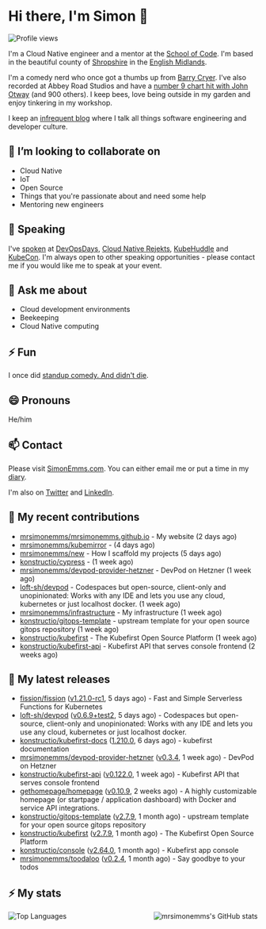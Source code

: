 # Hi there, I'm Simon 👋

![Profile views](https://komarev.com/ghpvc/?username=MrSimonEmms)

I'm a Cloud Native engineer and a mentor at the [School of Code](https://www.schoolofcode.co.uk).
I'm based in the beautiful county of [Shropshire](https://en.wikipedia.org/wiki/Shropshire)
in the [English Midlands](https://en.wikipedia.org/wiki/Midlands).

I'm a comedy nerd who once got a thumbs up from [Barry Cryer](https://en.wikipedia.org/wiki/Barry_Cryer).
I've also recorded at Abbey Road Studios and have a [number 9 chart hit with John
Otway](https://www.youtube.com/watch?v=3BwOyVIlupg&ab_channel=JohnOtway) (and 900
others). I keep bees, love being outside in my garden and enjoy tinkering in my
workshop.

I keep an [infrequent blog](https://www.simonemms.com/blog) where I talk all
things software engineering and developer culture.

## 👯 I’m looking to collaborate on

- Cloud Native
- IoT
- Open Source
- Things that you're passionate about and need some help
- Mentoring new engineers

## 🎤 Speaking

I've [spoken](https://www.simonemms.com/speaking) at [DevOpsDays](https://devopsdays.org/),
[Cloud Native Rejekts](https://cloud-native.rejekts.io/), [KubeHuddle](https://kubehuddle.com)
and [KubeCon](https://www.cncf.io/kubecon-cloudnativecon-events/). I'm always
open to other speaking opportunities - please contact me if you would like me to
speak at your event.

## 💬 Ask me about

- Cloud development environments
- Beekeeping
- Cloud Native computing

## ⚡ Fun

I once did [standup comedy. And didn't die](https://www.youtube.com/watch?v=iy1EvJXH2ks&ab_channel=SimonEmms).

## 😄 Pronouns

He/him

## 📫 Contact

Please visit [SimonEmms.com](https://www.simonemms.com). You can either email me
or put a time in my [diary](https://diary.simonemms.com).

I'm also on [Twitter](https://twitter/theshroppiebeek) and [LinkedIn](https://www.linkedin.com/in/simonemms).

## 👷 My recent contributions
- [mrsimonemms/mrsimonemms.github.io](https://github.com/mrsimonemms/mrsimonemms.github.io) - My website
  (2 days ago)
- [mrsimonemms/kubemirror](https://github.com/mrsimonemms/kubemirror) - 
  (4 days ago)
- [mrsimonemms/new](https://github.com/mrsimonemms/new) - How I scaffold my projects
  (5 days ago)
- [konstructio/cypress](https://github.com/konstructio/cypress) - 
  (1 week ago)
- [mrsimonemms/devpod-provider-hetzner](https://github.com/mrsimonemms/devpod-provider-hetzner) - DevPod on Hetzner
  (1 week ago)
- [loft-sh/devpod](https://github.com/loft-sh/devpod) - Codespaces but open-source, client-only and unopinionated: Works with any IDE and lets you use any cloud, kubernetes or just localhost docker.
  (1 week ago)
- [mrsimonemms/infrastructure](https://github.com/mrsimonemms/infrastructure) - My infrastructure
  (1 week ago)
- [konstructio/gitops-template](https://github.com/konstructio/gitops-template) - upstream template for your open source gitops repository
  (1 week ago)
- [konstructio/kubefirst](https://github.com/konstructio/kubefirst) - The Kubefirst Open Source Platform
  (1 week ago)
- [konstructio/kubefirst-api](https://github.com/konstructio/kubefirst-api) - Kubefirst API that serves console frontend
  (2 weeks ago)

## 🔭 My latest releases
- [fission/fission](https://github.com/fission/fission) ([v1.21.0-rc1](https://github.com/fission/fission/releases/tag/v1.21.0-rc1),
  5 days ago) - Fast and Simple Serverless Functions for Kubernetes
- [loft-sh/devpod](https://github.com/loft-sh/devpod) ([v0.6.9&#43;test2](https://github.com/loft-sh/devpod/releases/tag/v0.6.9%2Btest2),
  5 days ago) - Codespaces but open-source, client-only and unopinionated: Works with any IDE and lets you use any cloud, kubernetes or just localhost docker.
- [konstructio/kubefirst-docs](https://github.com/konstructio/kubefirst-docs) ([1.210.0](https://github.com/konstructio/kubefirst-docs/releases/tag/1.210.0),
  6 days ago) - kubefirst documentation
- [mrsimonemms/devpod-provider-hetzner](https://github.com/mrsimonemms/devpod-provider-hetzner) ([v0.3.4](https://github.com/mrsimonemms/devpod-provider-hetzner/releases/tag/v0.3.4),
  1 week ago) - DevPod on Hetzner
- [konstructio/kubefirst-api](https://github.com/konstructio/kubefirst-api) ([v0.122.0](https://github.com/konstructio/kubefirst-api/releases/tag/v0.122.0),
  1 week ago) - Kubefirst API that serves console frontend
- [gethomepage/homepage](https://github.com/gethomepage/homepage) ([v0.10.9](https://github.com/gethomepage/homepage/releases/tag/v0.10.9),
  2 weeks ago) - A highly customizable homepage (or startpage / application dashboard) with Docker and service API integrations.
- [konstructio/gitops-template](https://github.com/konstructio/gitops-template) ([v2.7.9](https://github.com/konstructio/gitops-template/releases/tag/v2.7.9),
  1 month ago) - upstream template for your open source gitops repository
- [konstructio/kubefirst](https://github.com/konstructio/kubefirst) ([v2.7.9](https://github.com/konstructio/kubefirst/releases/tag/v2.7.9),
  1 month ago) - The Kubefirst Open Source Platform
- [konstructio/console](https://github.com/konstructio/console) ([v2.64.0](https://github.com/konstructio/console/releases/tag/v2.64.0),
  1 month ago) - Kubefirst app console
- [mrsimonemms/toodaloo](https://github.com/mrsimonemms/toodaloo) ([v0.2.4](https://github.com/mrsimonemms/toodaloo/releases/tag/v0.2.4),
  1 month ago) - Say goodbye to your todos

## ⚡ My stats

<img
  align="right"
  alt="mrsimonemms's GitHub stats"
  src="https://github-readme-stats.vercel.app/api?username=mrsimonemms&count_private=1&show_icons=true&"
  />

![Top Languages](https://github-readme-stats.vercel.app/api/top-langs/?username=mrsimonemms)
